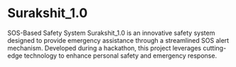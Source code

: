 # Surakshit_1.0
SOS-Based Safety System Surakshit_1.0 is an innovative safety system designed to provide emergency assistance through a streamlined SOS alert mechanism. Developed during a hackathon, this project leverages cutting-edge technology to enhance personal safety and emergency response.
